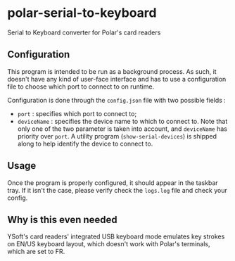 # polar-serial-to-keyboard
Serial to Keyboard converter for Polar's card readers

## Configuration

This program is intended to be run as a background process. 
As such, it doesn't have any kind of user-face interface and has to use a configuration file to choose which port to connect to on runtime.

Configuration is done through the `config.json` file with two possible fields : 
- `port` : specifies which port to connect to;
- `deviceName` : specifies the device name to which to connect to.
Note that only one of the two parameter is taken into account, and `deviceName` has priority over `port`.
A utility program (`show-serial-devices`) is shipped along to help identify the device to connect to.

## Usage

Once the program is properly configured, it should appear in the taskbar tray. If it isn't the case, please verify check the `logs.log` file and check your config.

## Why is this even needed

YSoft's card readers' integrated USB keyboard mode emulates key strokes on EN/US keyboard layout, which doesn't work with Polar's terminals, which are set to FR.
